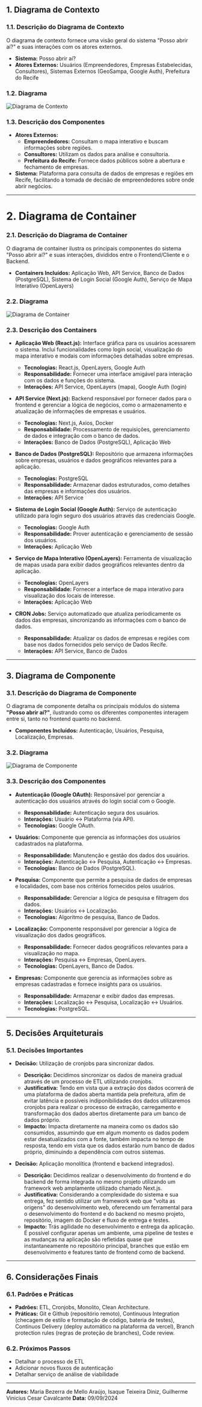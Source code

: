 ## 1. Diagrama de Contexto

### 1.1. Descrição do Diagrama de Contexto

O diagrama de contexto fornece uma visão geral do sistema "Posso abrir aí?" e suas interações com os atores externos.

- **Sistema:** Posso abrir aí?
- **Atores Externos:** Usuários (Empreendedores, Empresas Estabelecidas, Consultores), Sistemas Externos (GeoSampa, Google Auth), Prefeitura do Recife

### 1.2. Diagrama

![Diagrama de Contexto](/docs/c4-model/diagrama-de-contexto.png)

### 1.3. Descrição dos Componentes

- **Atores Externos:**
  - **Empreendedores:** Consultam o mapa interativo e buscam informações sobre regiões.
  - **Consultores:** Utilizam os dados para análise e consultoria.
  - **Prefeitura do Recife:** Fornece dados públicos sobre a abertura e fechamento de empresas.
- **Sistema:** Plataforma para consulta de dados de empresas e regiões em Recife, facilitando a tomada de decisão de empreendedores sobre onde abrir negócios.

---

# 2. Diagrama de Container

### 2.1. Descrição do Diagrama de Container

O diagrama de container ilustra os principais componentes do sistema "Posso abrir aí?" e suas interações, divididos entre o Frontend/Cliente e o Backend.

- **Containers Incluídos:** Aplicação Web, API Service, Banco de Dados (PostgreSQL), Sistema de Login Social (Google Auth), Serviço de Mapa Interativo (OpenLayers)

### 2.2. Diagrama

![Diagrama de Container](/docs/c4-model/diagrama-de-container.png)

### 2.3. Descrição dos Containers

- **Aplicação Web (React.js):** Interface gráfica para os usuários acessarem o sistema. Inclui funcionalidades como login social, visualização do mapa interativo e modais com informações detalhadas sobre empresas.
  - **Tecnologias:** React.js, OpenLayers, Google Auth
  - **Responsabilidade:** Fornecer uma interface amigável para interação com os dados e funções do sistema.
  - **Interações:** API Service, OpenLayers (mapa), Google Auth (login)

- **API Service (Next.js):** Backend responsável por fornecer dados para o frontend e gerenciar a lógica de negócios, como o armazenamento e atualização de informações de empresas e usuários.
  - **Tecnologias:** Next.js, Axios, Docker
  - **Responsabilidade:** Processamento de requisições, gerenciamento de dados e integração com o banco de dados.
  - **Interações:** Banco de Dados (PostgreSQL), Aplicação Web

- **Banco de Dados (PostgreSQL):** Repositório que armazena informações sobre empresas, usuários e dados geográficos relevantes para a aplicação.
  - **Tecnologias:** PostgreSQL
  - **Responsabilidade:** Armazenar dados estruturados, como detalhes das empresas e informações dos usuários.
  - **Interações:** API Service

- **Sistema de Login Social (Google Auth):** Serviço de autenticação utilizado para login seguro dos usuários através das credenciais Google.
  - **Tecnologias:** Google Auth
  - **Responsabilidade:** Prover autenticação e gerenciamento de sessão dos usuários.
  - **Interações:** Aplicação Web

- **Serviço de Mapa Interativo (OpenLayers):** Ferramenta de visualização de mapas usada para exibir dados geográficos relevantes dentro da aplicação.
  - **Tecnologias:** OpenLayers
  - **Responsabilidade:** Fornecer a interface de mapa interativo para visualização dos locais de interesse.
  - **Interações:** Aplicação Web

- **CRON Jobs:** Serviço automatizado que atualiza periodicamente os dados das empresas, sincronizando as informações com o banco de dados.
  - **Responsabilidade:** Atualizar os dados de empresas e regiões com base nos dados fornecidos pelo serviço de Dados Recife.
  - **Interações:** API Service, Banco de Dados

---

## 3. Diagrama de Componente

### 3.1. Descrição do Diagrama de Componente

O diagrama de componente detalha os principais módulos do sistema **"Posso abrir aí?"**, ilustrando como os diferentes componentes interagem entre si, tanto no frontend quanto no backend.

- **Componentes Incluídos:** Autenticação, Usuários, Pesquisa, Localização, Empresas.

### 3.2. Diagrama

![Diagrama de Componente](/docs/c4-model/diagrama-de-componentes.png)

### 3.3. Descrição dos Componentes

- **Autenticação (Google OAuth):** Responsável por gerenciar a autenticação dos usuários através do login social com o Google.
  - **Responsabilidade:** Autenticação segura dos usuários.
  - **Interações:** Usuário ↔ Plataforma (via API).
  - **Tecnologias:** Google OAuth.

- **Usuários:** Componente que gerencia as informações dos usuários cadastrados na plataforma.
  - **Responsabilidade:** Manutenção e gestão dos dados dos usuários.
  - **Interações:** Autenticação ↔ Pesquisa, Autenticação ↔ Empresas.
  - **Tecnologias:** Banco de Dados (PostgreSQL).

- **Pesquisa:** Componente que permite a pesquisa de dados de empresas e localidades, com base nos critérios fornecidos pelos usuários.
  - **Responsabilidade:** Gerenciar a lógica de pesquisa e filtragem dos dados.
  - **Interações:** Usuários ↔ Localização.
  - **Tecnologias:** Algoritmo de pesquisa, Banco de Dados.

- **Localização:** Componente responsável por gerenciar a lógica de visualização dos dados geográficos.
  - **Responsabilidade:** Fornecer dados geográficos relevantes para a visualização no mapa.
  - **Interações:** Pesquisa ↔ Empresas, OpenLayers.
  - **Tecnologias:** OpenLayers, Banco de Dados.

- **Empresas:** Componente que gerencia as informações sobre as empresas cadastradas e fornece insights para os usuários.
  - **Responsabilidade:** Armazenar e exibir dados das empresas.
  - **Interações:** Localização ↔ Pesquisa, Localização ↔ Usuários.
  - **Tecnologias:** PostgreSQL.

---

## 5. Decisões Arquiteturais

### 5.1. Decisões Importantes

- **Decisão:** Utilização de cronjobs para sincronizar dados.
  - **Descrição:** Decidimos sincronizar os dados de maneira gradual através de um processo de ETL utilizando cronjobs.
  - **Justificativa:** Tendo em vista que a extração dos dados ocorrerá de uma plataforma de dados aberta mantida pela prefeitura, afim de evitar latência e possíveis indiponibilidades dos dados utilizaremos cronjobs para realizar o processo de extração, carregamento e transformação dos dados abertos diretamente para um banco de dados próprio.
  - **Impacto:** Impacta diretamente na maneira como os dados são consumidos, assumindo que em algum momento os dados podem estar desatualizados com a fonte, também impacta no tempo de resposta, tendo em vista que os dados estarão num banco de dados próprio, diminuindo a dependência com outros sistemas.

- **Decisão:** Aplicação monolítica (frontend e backend integrados).
  - **Descrição:** Decidimos realizar o desenvolvimento do frontend e do backend de forma integrada no mesmo projeto utilizando um framework web amplamente utilizado chamado Next.js.
  - **Justificativa:** Considerando a complexidade do sistema e sua entrega, fez sentido utilizar um framework web que "volta as origens" do desenvolvimento web, oferecendo um ferramental para o desenvolvimento do frontend e do backend no mesmo projeto, repositório, imagem do Docker e fluxo de entrega e testes.
  - **Impacto:** Trás agilidade no desenvolvimento e entrega da aplicação. É possível configurar apenas um ambiente, uma pipeline de testes e as mudanças na aplicação são refletidas quase que instantaneamente no repositório principal, branches que estão em desenvolvimento e features tanto de frontend como de backend.

---

## 6. Considerações Finais

### 6.1. Padrões e Práticas

- **Padrões:** ETL, Cronjobs, Monolito, Clean Architecture.
- **Práticas:** Git e Github (repositório remoto), Continuous Integration (checagem de estilo e formatação de código, bateria de testes), Continuos Delivery (deploy automático na plataforma da vercel), Branch protection rules (regras de proteção de branches), Code review.

### 6.2. Próximos Passos

- Detalhar o processo de ETL
- Adicionar novos fluxos de autenticação
- Detalhar serviço de análise de viabilidade

---

**Autores:**  Maria Bezerra de Mello Araújo, Isaque Teixeira Diniz, Guilherme Vinicius Cesar Cavalcante
**Data:** 09/09/2024

